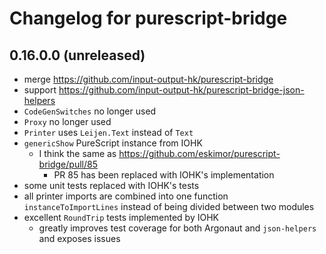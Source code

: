 # Changelog for purescript-bridge

## 0.16.0.0 (unreleased)
* merge https://github.com/input-output-hk/purescript-bridge
* support https://github.com/input-output-hk/purescript-bridge-json-helpers
* `CodeGenSwitches` no longer used
* `Proxy` no longer used
* `Printer` uses `Leijen.Text` instead of `Text`
* `genericShow` PureScript instance from IOHK
  * I think the same as https://github.com/eskimor/purescript-bridge/pull/85
    * PR 85 has been replaced with IOHK's implementation
* some unit tests replaced with IOHK's tests
* all printer imports are combined into one function `instanceToImportLines` instead of being divided between two modules
* excellent `RoundTrip` tests implemented by IOHK
  * greatly improves test coverage for both Argonaut and `json-helpers` and exposes issues
